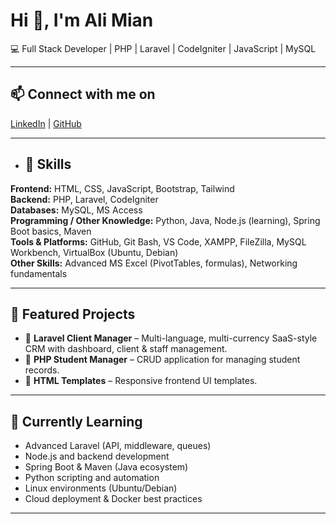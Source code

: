 # Hi 👋, I'm Ali Mian

💻 Full Stack Developer | PHP | Laravel | CodeIgniter | JavaScript | MySQL  

---
## 📫 Connect with me on
[LinkedIn](https://www.linkedin.com/in/SyedAliMian) | [GitHub](https://github.com/SyedMobinMian)  

---

- ## 🚀 Skills
**Frontend:** HTML, CSS, JavaScript, Bootstrap, Tailwind  
**Backend:** PHP, Laravel, CodeIgniter  
**Databases:** MySQL, MS Access  
**Programming / Other Knowledge:** Python, Java, Node.js (learning), Spring Boot basics, Maven  
**Tools & Platforms:** GitHub, Git Bash, VS Code, XAMPP, FileZilla, MySQL Workbench, VirtualBox (Ubuntu, Debian)  
**Other Skills:** Advanced MS Excel (PivotTables, formulas), Networking fundamentals

---

## 📌 Featured Projects
- 🔹 **Laravel Client Manager** – Multi-language, multi-currency SaaS-style CRM with dashboard, client & staff management.  
- 🔹 **PHP Student Manager** – CRUD application for managing student records.  
- 🔹 **HTML Templates** – Responsive frontend UI templates.  

---

## 🌱 Currently Learning
- Advanced Laravel (API, middleware, queues)
- Node.js and backend development  
- Spring Boot & Maven (Java ecosystem)  
- Python scripting and automation  
- Linux environments (Ubuntu/Debian)  
- Cloud deployment & Docker best practices


---


<!--
**SyedMobinMian/SyedMobinMian** is a ✨ _special_ ✨ repository because its `README.md` (this file) appears on your GitHub profile.

Here are some ideas to get you started:

- 🔭 I’m currently working on ...
- 🌱 I’m currently learning ...
- 👯 I’m looking to collaborate on ...
- 🤔 I’m looking for help with ...
- 💬 Ask me about ...
- 📫 How to reach me: ...
- 😄 Pronouns: ...
- ⚡ Fun fact: ...
-->
